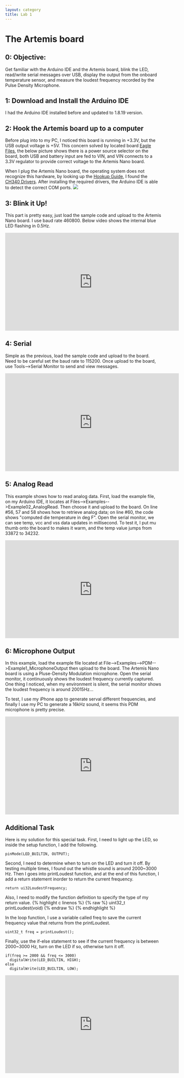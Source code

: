 ```yaml
---
layout: category
title: Lab 1
---
```


# The Artemis board

## 0: Objective:
Get familiar with the Arduino IDE and the Artemis board, blink the LED, read/write serial messages over USB, display the output from the onboard temperature sensor, and measure the loudest frequency recorded by the Pulse Density Microphone.

## 1: Download and Install the Arduino IDE
I had the Arduino IDE installed before and updated to 1.8.19 version. 

## 2: Hook the Artemis board up to a computer
Before plug into to my PC, I noticed this board is running in +3.3V, but the USB output voltage is +5V. This concern solved by located board [Eagle Files](https://cdn.sparkfun.com/assets/f/e/c/9/c/RedBoardArtemisNano.zip), the below picture shows there is a power source selector on the board, both USB and battery input are fed to VIN, and VIN connects to a 3.3V regulator to provide correct voltage to the Artemis Nano board.

When I plug the Artemis Nano board, the operating system does not recognize this hardware, by looking up the [Hookup Guide](https://learn.sparkfun.com/tutorials/hookup-guide-for-the-sparkfun-redboard-artemis-nano?_ga=2.157583226.1568895310.1643606097-567105487.1643313494), I found the [CH340 Drivers](https://learn.sparkfun.com/tutorials/how-to-install-ch340-drivers). After installing the required drivers, the Arduino IDE is able to detect the correct COM ports.
![](https://github.com/soulkun/ECE5960-Fast-Robots/raw/gh-pages/lab1/power.jpg)

## 3: Blink it Up!
This part is pretty easy, just load the sample code and upload to the Artemis Nano board. I use baud rate 460800. Below video shows the internal blue LED flashing in 0.5Hz.

<div class="video-container">
  <iframe width="560" height="315" src="http://www.youtube.com/embed/njwVnxOrFAU" title="YouTube video player" frameborder="0" allow="accelerometer; autoplay; clipboard-write; encrypted-media; gyroscope; picture-in-picture" allowfullscreen></iframe>
</div>

## 4: Serial
Simple as the previous, load the sample code and upload to the board. Need to be careful set the baud rate to 115200. Once upload to the board, use Tools-->Serial Monitor to send and view messages.

<div class="video-container">
  <iframe width="560" height="315" src="http://www.youtube.com/embed/CPWnKTZDggU" title="YouTube video player" frameborder="0" allow="accelerometer; autoplay; clipboard-write; encrypted-media; gyroscope; picture-in-picture" allowfullscreen></iframe>
</div>

## 5: Analog Read
This example shows how to read analog data. First, load the example file, on my Arduino IDE, it locates at Files-->Examples-->Example02_AnalogRead. Then choose it and upload to the board. On line #56, 57 and 58 shows how to retrieve analog data; on line #60, the code shows "computed die temperature in deg F". Open the serial monitor, we can see temp, vcc and vss data updates in millisecond. To test it, I put mu thumb onto the board to makes it warm, and the temp value jumps from 33872 to 34232.

<div class="video-container">
  <iframe width="560" height="315" src="http://www.youtube.com/embed/WPtpbuohPgc" title="YouTube video player" frameborder="0" allow="accelerometer; autoplay; clipboard-write; encrypted-media; gyroscope; picture-in-picture" allowfullscreen></iframe>
</div>
  
## 6: Microphone Output
In this example, load the example file located at File-->Examples-->PDM-->Example1_MicrophoneOutput then upload to the board. The Artemis Nano board is using a Pluse-Density Modulation microphone. Open the serial monitor, it continuously shows the loudest frequency currently captured. One thing I noticed, when my environment is silent, the serial monitor shows the loudest frequency is around 20015Hz...

To test, I use my iPhone app to generate serval different frequencies, and finally I use my PC to generate a 16kHz sound, it seems this PDM microphone is pretty precise.

<div class="video-container">
  <iframe width="560" height="315" src="http://www.youtube.com/embed/88ZAxnkcrFo" title="YouTube video player" frameborder="0" allow="accelerometer; autoplay; clipboard-write; encrypted-media; gyroscope; picture-in-picture" allowfullscreen></iframe>
</div>

## Additional Task
Here is my solution for this special task. First, I need to light up the LED, so inside the setup function, I add the following.
```
pinMode(LED_BUILTIN, OUTPUT);
```
Second, I need to determine when to turn on the LED and turn it off. By testing multiple times, I found out the whistle sound is around 2000~3000 Hz. Then I goes into printLoudest function, and at the end of this function, I add a return statement inorder to return the current frequency.
```
return ui32LoudestFrequency;
```
Also, I need to modify the function definition to specify the type of my return value.
{% highlight c linenos %}
{% raw %}
uint32_t printLoudest(void)
{% endraw %}
{% endhighlight %}

In the loop function, I use a variable called freq to save the current frequency value that returns from the printLoudest.
```
uint32_t freq = printLoudest();
```
Finally, use the if-else statement to see if the current frequency is between 2000~3000 Hz, turn on the LED if so, otherwise turn it off.
```
if(freq >= 2000 && freq <= 3000)
  digitalWrite(LED_BUILTIN, HIGH);
else
  digitalWrite(LED_BUILTIN, LOW);
```
<div class="video-container">
  <iframe width="560" height="315" src="http://www.youtube.com/embed/I5yo20A9p-E" title="YouTube video player" frameborder="0" allow="accelerometer; autoplay; clipboard-write; encrypted-media; gyroscope; picture-in-picture" allowfullscreen></iframe>
</div>
